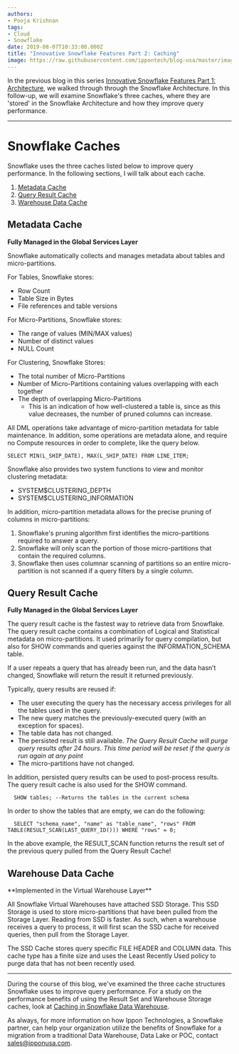 ```yaml
---
authors:
- Pooja Krishnan
tags:
- Cloud
- Snowflake
date: 2019-08-07T10:33:00.000Z
title: "Innovative Snowflake Features Part 2: Caching"
image: https://raw.githubusercontent.com/ippontech/blog-usa/master/images/2019/08/Snowflake.jpg
---
```


In the previous blog in this series [Innovative Snowflake Features Part 1: Architecture](https://blog.ippon.tech/innovative-snowflake-features-part-1-architecture), we walked through through the Snowflake Architecture. In this follow-up, we will examine Snowflake's three caches, where they are 'stored' in the Snowflake Architecture and how they improve query performance.

---
# Snowflake Caches
Snowflake uses the three caches listed below to improve query performance. In the following sections, I will talk about each cache.
1. <a href="#metadata-cache">Metadata Cache</a>
2. <a href="#query-result-cache">Query Result Cache</a>
3. <a href="#warehouse-data-cache">Warehouse Data Cache</a>

<h2 id="metadata-cache">Metadata Cache</h2>

**Fully Managed in the Global Services Layer**

Snowflake automatically collects and manages metadata about tables and micro-partitions.

For Tables, Snowflake stores:
* Row Count
* Table Size in Bytes
* File references and table versions

For Micro-Partitions, Snowflake stores:
* The range of values (MIN/MAX values)
* Number of distinct values
* NULL Count

For Clustering, Snowflake Stores:
* The total number of Micro-Partitions
* Number of Micro-Partitions containing values overlapping with each together
* The depth of overlapping Micro-Partitions
  * This is an indication of how well-clustered a table is, since as this value decreases, the number of pruned columns can increase.

All DML operations take advantage of micro-partition metadata for table maintenance. In addition, some operations are metadata alone, and require no Compute resources in order to complete, like the query below.

```plsql
SELECT MIN(L_SHIP_DATE), MAX(L_SHIP_DATE) FROM LINE_ITEM;
```
Snowflake also provides two system functions to view and monitor clustering metadata:
* SYSTEM$CLUSTERING_DEPTH
* SYSTEM$CLUSTERING_INFORMATION

In addition, micro-partition metadata allows for the precise pruning of columns in micro-partitions:
1. Snowflake's pruning algorithm first identifies the micro-partitions required to answer a query.
2. Snowflake will only scan the portion of those micro-partitions that contain the required columns.
3. Snowflake then uses columnar scanning of partitions so an entire micro-partition is not scanned if a query filters by a single column.

<h2 id="query-result-cache">Query Result Cache</h2>

**Fully Managed in the Global Services Layer**

The query result cache is the fastest way to retrieve data from Snowflake. The query result cache contains a combination of Logical and Statistical metadata on micro-partitions. It used primarily for query compilation, but also for SHOW commands and queries against the INFORMATION_SCHEMA table.

If a user repeats a query that has already been run, and the data hasn’t changed, Snowflake will return the result it returned previously.

Typically, query results are reused if:
* The user executing the query has the necessary access privileges for all the tables used in the query.
* The new query matches the previously-executed query (with an exception for spaces).
* The table data has not changed.
* The persisted result is still available. *The Query Result Cache will purge query results after 24 hours. This time period will be reset if the query is run again at any point*
* The micro-partitions have not changed.

In addition, persisted query results can be used to post-process results. The query result cache is also used for the SHOW command.
```plsql
  SHOW tables; --Returns the tables in the current schema
```
In order to show the tables that are empty, we can do the following:
```plsql
  SELECT "schema_name", "name" as "table_name", "rows" FROM TABLE(RESULT_SCAN(LAST_QUERY_ID())) WHERE "rows" = 0;
```
In the above example, the RESULT_SCAN function returns the result set of the previous query pulled from the Query Result Cache!

<h2 id="warehouse-data-cache">Warehouse Data Cache</h2>
**Implemented in the Virtual Warehouse Layer**

All Snowflake Virtual Warehouses have attached SSD Storage. This SSD Storage is used to store micro-partitions that have been pulled from the Storage Layer. Reading from SSD is faster. As such, when a warehouse receives a query to process, it will first scan the SSD cache for received queries, then pull from the Storage Layer.

The SSD Cache stores query specific FILE HEADER and COLUMN data. This cache type has a finite size and uses the Least Recently Used policy to purge data that has not been recently used.

---
During the course of this blog, we've examined the three cache structures Snowflake uses to improve query performance. For a study on the performance benefits of using the Result Set and Warehouse Storage caches, look at [Caching in Snowflake Data Warehouse](https://community.snowflake.com/s/article/Caching-in-Snowflake-Data-Warehouse).

As always, for more information on how Ippon Technologies, a Snowflake partner, can help your organization utilize the benefits of Snowflake for a migration from a traditional Data Warehouse, Data Lake or POC, contact sales@ipponusa.com.
